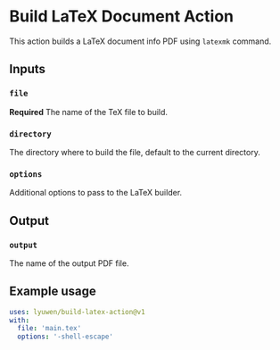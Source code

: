 # Build LaTeX Document Action

This action builds a LaTeX document info PDF using ``latexmk`` command.


## Inputs

### `file`

**Required** The name of the TeX file to build.

### `directory`

The directory where to build the file, default to the current directory.

### `options`

Additional options to pass to the LaTeX builder.


## Output

### `output`

The name of the output PDF file.


## Example usage

```yaml
uses: lyuwen/build-latex-action@v1
with:
  file: 'main.tex'
  options: '-shell-escape'
```
